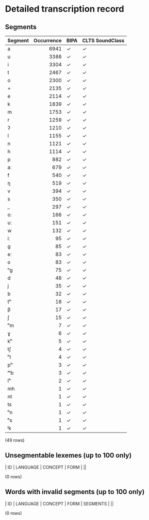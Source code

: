 
# Detailed transcription record

## Segments

| Segment | Occurrence | BIPA | CLTS SoundClass |
|:----------|-------------:|:-------|:------------------|
| a | 6941 | ✓ | ✓ |
| u | 3388 | ✓ | ✓ |
| i | 3304 | ✓ | ✓ |
| t | 2467 | ✓ | ✓ |
| o | 2300 | ✓ | ✓ |
| + | 2135 | ✓ | ✓ |
| e | 2114 | ✓ | ✓ |
| k | 1839 | ✓ | ✓ |
| m | 1753 | ✓ | ✓ |
| r | 1259 | ✓ | ✓ |
| ʔ | 1210 | ✓ | ✓ |
| l | 1155 | ✓ | ✓ |
| n | 1121 | ✓ | ✓ |
| h | 1114 | ✓ | ✓ |
| p | 882 | ✓ | ✓ |
| aː | 679 | ✓ | ✓ |
| f | 540 | ✓ | ✓ |
| ŋ | 519 | ✓ | ✓ |
| v | 394 | ✓ | ✓ |
| s | 350 | ✓ | ✓ |
| _ | 297 | ✓ | ✓ |
| oː | 166 | ✓ | ✓ |
| uː | 151 | ✓ | ✓ |
| w | 132 | ✓ | ✓ |
| iː | 95 | ✓ | ✓ |
| g | 85 | ✓ | ✓ |
| eː | 83 | ✓ | ✓ |
| ɢ | 83 | ✓ | ✓ |
| ⁿg | 75 | ✓ | ✓ |
| d | 48 | ✓ | ✓ |
| j | 35 | ✓ | ✓ |
| b | 32 | ✓ | ✓ |
| tʰ | 18 | ✓ | ✓ |
| β | 17 | ✓ | ✓ |
| ʃ | 15 | ✓ | ✓ |
| ʰm | 7 | ✓ | ✓ |
| ɣ | 6 | ✓ | ✓ |
| kʰ | 5 | ✓ | ✓ |
| tʃ | 4 | ✓ | ✓ |
| ʰl | 4 | ✓ | ✓ |
| pʰ | 3 | ✓ | ✓ |
| ᵐb | 3 | ✓ | ✓ |
| lʰ | 2 | ✓ | ✓ |
| mh | 1 | ✓ | ✓ |
| nt | 1 | ✓ | ✓ |
| ts | 1 | ✓ | ✓ |
| ʰn | 1 | ✓ | ✓ |
| ʰs | 1 | ✓ | ✓ |
| ʲk | 1 | ✓ | ✓ |

(49 rows)



## Unsegmentable lexemes (up to 100 only)

| ID | LANGUAGE | CONCEPT | FORM |
||

(0 rows)



## Words with invalid segments (up to 100 only)

| ID | LANGUAGE | CONCEPT | FORM | SEGMENTS |
||

(0 rows)


